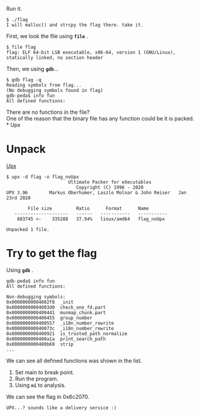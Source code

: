 Run it.
```
$ ./flag                                                                                             
I will malloc() and strcpy the flag there. take it.
```

First, we look the file using **```file```** .
```
$ file flag                                                                                          
flag: ELF 64-bit LSB executable, x86-64, version 1 (GNU/Linux), statically linked, no section header
```
Then, we using **```gdb```**...
```
$ gdb flag -q                                                                                        
Reading symbols from flag...
(No debugging symbols found in flag)
gdb-peda$ info fun
All defined functions:

```
There are no functions in the file? \
One of the reason that the binary file has  any function could be it is packed.
	* Upx
# Unpack 
[Upx](https://en.wikipedia.org/wiki/UPX)
```
$ upx -d flag -o flag_noUpx
                       Ultimate Packer for eXecutables
                          Copyright (C) 1996 - 2020
UPX 3.96        Markus Oberhumer, Laszlo Molnar & John Reiser   Jan 23rd 2020

        File size         Ratio      Format      Name
   --------------------   ------   -----------   -----------
    883745 <-    335288   37.94%   linux/amd64   flag_noUpx

Unpacked 1 file.
```
# Try to get the flag
Using **```gdb```** .
```
gdb-peda$ info fun
All defined functions:

Non-debugging symbols:
0x00000000004002f8  _init
0x00000000004003d0  check_one_fd.part
0x0000000000400441  munmap_chunk.part
0x0000000000400455  group_number
0x0000000000400557  _i18n_number_rewrite
0x000000000040073c  _i18n_number_rewrite
0x0000000000400921  is_trusted_path_normalize
0x0000000000400a1a  print_search_path
0x0000000000400b69  strip
...
```
We can see all defined functions was shown in the list.
1. Set main to break point.
2. Run the program.
3. Using **```ni```** to analysis.

 
We can see the flag in 0x6c2070.
```
UPX...? sounds like a delivery service :)
```
